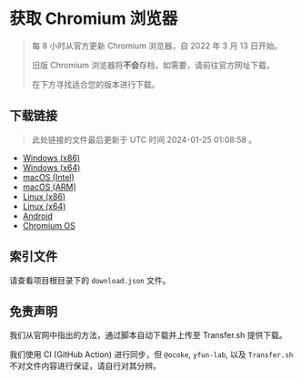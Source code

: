# 获取 Chromium 浏览器

> 每 8 小时从官方更新 Chromium 浏览器，自 2022 年 3 月 13 日开始。
> 
> 旧版 Chromium 浏览器将**不会**存档，如需要，请前往官方网址下载。
>
> 在下方寻找适合您的版本进行下载。

## 下载链接

> 此处链接的文件最后更新于 UTC 时间 2024-01-25 01:08:58
。

- [Windows (x86)](https://transfer.sh/2ASGIPCdwh/Win.zip)
- [Windows (x64)](https://transfer.sh/LiqJ7pri2f/Win_x64.zip)
- [macOS (Intel)](https://transfer.sh/Vg93ioW3ru/Mac.zip)
- [macOS (ARM)](https://transfer.sh/oXsskkpKIa/Mac_Arm.zip)
- [Linux (x86)](https://transfer.sh/0gzSgaXSLf/Linux.zip)
- [Linux (x64)](https://transfer.sh/va8K70AavW/Linux_x64.zip)
- [Android](https://transfer.sh/XjwUMA7Qu4/Android.zip)
- [Chromium OS](https://transfer.sh/qQXJRLLjnw/Linux_ChromiumOS_Full.zip)

## 索引文件

请查看项目根目录下的 `download.json` 文件。

## 免责声明

我们从官网中指出的方法，通过脚本自动下载并上传至 Transfer.sh 提供下载。

我们使用 CI (GitHub Action) 进行同步，但 `@ocoke`, `yfun-lab`, 以及 `Transfer.sh` 不对文件内容进行保证，请自行对其分辨。
